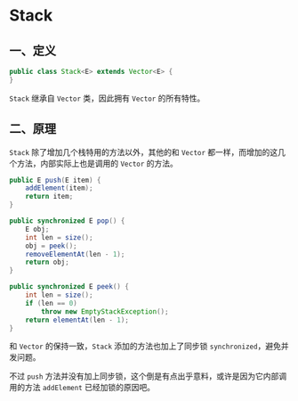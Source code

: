 # Stack

## 一、定义

```java
public class Stack<E> extends Vector<E> {
}
```

`Stack` 继承自 `Vector` 类，因此拥有 `Vector` 的所有特性。

## 二、原理

`Stack` 除了增加几个栈特用的方法以外，其他的和 `Vector` 都一样，而增加的这几个方法，内部实际上也是调用的 `Vector` 的方法。

```java
public E push(E item) {
    addElement(item);
    return item;
}

public synchronized E pop() {
    E obj;
    int len = size();
    obj = peek();
    removeElementAt(len - 1);
    return obj;
}

public synchronized E peek() {
    int len = size();
    if (len == 0)
        throw new EmptyStackException();
    return elementAt(len - 1);
}
```

和 `Vector` 的保持一致，`Stack` 添加的方法也加上了同步锁 `synchronized`，避免并发问题。

不过 `push` 方法并没有加上同步锁，这个倒是有点出乎意料，或许是因为它内部调用的方法 `addElement` 已经加锁的原因吧。